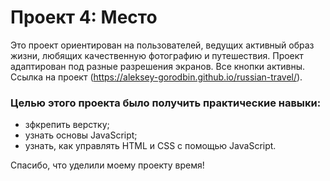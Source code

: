 # Проект 4: Место

Это проект ориентирован на пользователей, ведущих активный образ жизни, любящих качественную фотографию и путешествия.
Проект адаптирован под разные разрешения экранов.
Все кнопки активны.
Ссылка на проект (https://aleksey-gorodbin.github.io/russian-travel/).

### Целью этого проекта было получить практические навыки:

- зфкрепить верстку;
- узнать основы JavaScript;
- узнать, как управлять HTML и CSS с помощью JavaScript.

Спасибо, что уделили моему проекту время!
